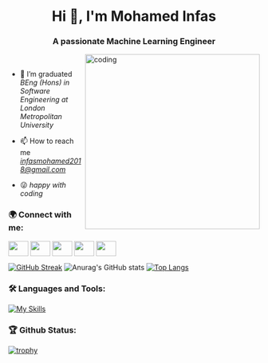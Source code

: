 <h1 align="center">Hi 👋, I'm Mohamed Infas</h1>
<h3 align="center">A passionate Machine Learning Engineer</h3>

<img alt="coding" width="350" align="right" src="https://jnnce.ac.in/jnndemo/aiml.gif"/></br>

- 🌱 I’m graduated *BEng (Hons) in Software Engineering at London Metropolitan University*

- 📫 How to reach me *infasmohamed2018@gmail.com*

- 😜 *happy with coding* 

<h3 align="left">🌍 Connect with me:</h3>

<p align="left">
<a href="https://www.linkedin.com/in/mohammed-infas-9a52b9203/" target="blank"><img align="center" src="https://raw.githubusercontent.com/rahuldkjain/github-profile-readme-generator/master/src/images/icons/Social/linked-in-alt.svg" height="30" width="40" /></a>
<a href="https://www.kaggle.com/mohammedinfas" target="blank"><img align="center" src="https://github.com/rahuldkjain/github-profile-readme-generator/blob/master/src/images/icons/Social/kaggle.svg" height="30" width="40" /></a>
 <a href="https://medium.com/@infasmohamed2018" target="blank"><img align="center" src="https://github.com/rahuldkjain/github-profile-readme-generator/blob/master/src/images/icons/Social/medium.svg" height="30" width="40" /></a>
 <a href="https://www.hackerrank.com/profile/infasmohamed2018" target="blank"><img align="center" src="https://github.com/rahuldkjain/github-profile-readme-generator/blob/master/src/images/icons/Social/hackerrank.svg" height="30" width="40" /></a>
 <a href="https://leetcode.com/infasmohamed2018/" target="blank"><img align="center" src="https://github.com/rahuldkjain/github-profile-readme-generator/blob/master/src/images/icons/Social/leet-code.svg" height="30" width="40" /></a>
</p>




[![GitHub Streak](https://streak-stats.demolab.com?user=InfasMohammed&background=0f222b&ring=f0c726&currStreakNum=fef9d7&sideNums=fef9d7&currStreakLabel=01d293&sideLabels=01d293&dates=fef9d7&hide_border=true&border_radius=10)](https://git.io/streak-stats) 
![Anurag's GitHub stats](https://github-readme-stats.vercel.app/api?username=InfasMohammed&show_icons=true&bg_color=0f222b&title_color=01d293&text_color=fef9d7&icon_color=f0883e&ring_color=f0c726&card_width=50%&hide_border=true&border_radius=10)
[![Top Langs](https://github-readme-stats.vercel.app/api/top-langs/?username=InfasMohammed&layout=compact&bg_color=0f222b&title_color=01d293&text_color=fef9d7&langs_count=10&hide_border=true&border_radius=10)](https://github.com/ZiyahulAnsath/github-readme-stats)

<h3 align="left">🛠 Languages and Tools:</h3>


[![My Skills](https://skillicons.dev/icons?i=cpp,cs,java,androidstudio,visualstudio,dotnet,vscode,html,css,bootstrap,js,linux,git,github,postman,mongodb,aws,mysql,tensorflow,py,pytorch,LLM,langchain)](https://skillicons.dev)

<h3 align="left">🏆 Github Status:</h3>
<p align="left">


 
[![trophy](https://github-profile-trophy.vercel.app/?username=InfasMohammed&margin-w=15&margin-h=15)](https://github.com/ZiyahulAnsath/github-profile-trophy)
</p>
